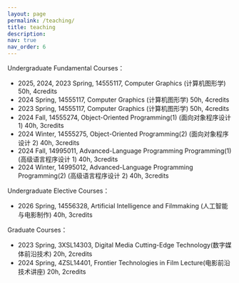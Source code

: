 ```yaml
---
layout: page
permalink: /teaching/
title: teaching
description: 
nav: true
nav_order: 6
---
```


<!--For now, this page is assumed to be a static description of your courses. You can convert it to a collection similar to `_projects/` so that you can have a dedicated page for each course.-->

<!--Organize your courses by years, topics, or universities, however you like!-->

Undergraduate Fundamental Courses：
* 2025, 2024, 2023 Spring, 14555117, Computer Graphics (计算机图形学) 50h, 4credits
* 2024 Spring, 14555117, Computer Graphics (计算机图形学) 50h, 4credits
* 2023 Spring, 14555117, Computer Graphics (计算机图形学) 50h, 4credits
* 2024 Fall, 14555274, Object-Oriented Programming(1) (面向对象程序设计 1) 40h, 3credits
* 2024 Winter, 14555275, Object-Oriented Programming(2) (面向对象程序设计 2) 40h, 3credits
* 2024 Fall, 14995011, Advanced-Language Programming Programming(1) (高级语言程序设计 1) 40h, 3credits
* 2024 Winter, 14995012, Advanced-Language Programming Programming(2) (高级语言程序设计 2) 40h, 3credits

Undergraduate Elective Courses：
* 2026 Spring, 14556328, Artificial Intelligence and Filmmaking (人工智能与电影制作) 40h, 3credits
  
Graduate Courses：
* 2023 Spring, 3XSL14303, Digital Media Cutting-Edge Technology(数字媒体前沿技术) 20h, 2credits
* 2024 Spring, 4ZSL14401, Frontier Technologies in Film Lecture(电影前沿技术讲座) 20h, 2credits
